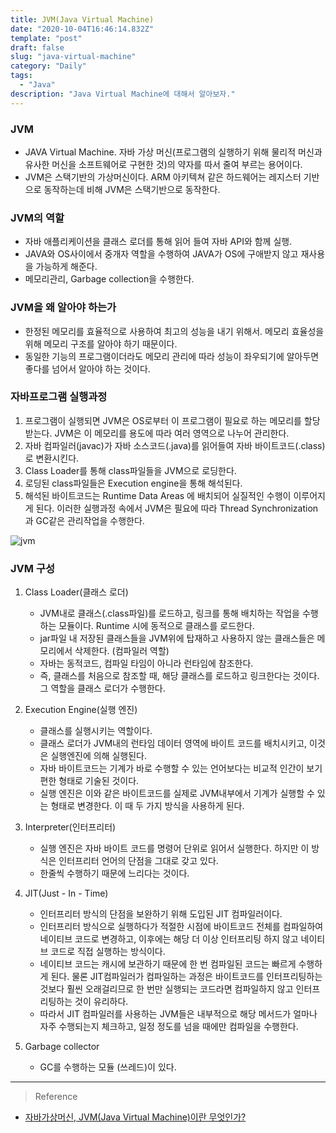 ```yaml
---
title: JVM(Java Virtual Machine)
date: "2020-10-04T16:46:14.832Z"
template: "post"
draft: false
slug: "java-virtual-machine"
category: "Daily"
tags:
  - "Java"
description: "Java Virtual Machine에 대해서 알아보자."
---
```


### JVM
- JAVA Virtual Machine. 자바 가상 머신(프로그램의 실행하기 위해 물리적 머신과 유사한 머신을 소프트웨어로 구현한 것)의 약자를 따서 줄여 부르는 용어이다.
- JVM은 스택기반의 가상머신이다. ARM 아키텍쳐 같은 하드웨어는 레지스터 기반으로 동작하는데 비해 JVM은 스택기반으로 동작한다.

### JVM의 역할
- 자바 애플리케이션을 클래스 로더를 통해 읽어 들여 자바 API와 함께 실행.
- JAVA와 OS사이에서 중개자 역할을 수행하여 JAVA가 OS에 구애받지 않고 재사용을 가능하게 해준다. 
- 메모리관리, Garbage collection을 수행한다. 


### JVM을 왜 알아야 하는가
- 한정된 메모리를 효율적으로 사용하여 최고의 성능을 내기 위해서. 메모리 효율성을 위해 메모리 구조를 알아야 하기 때문이다. 
- 동일한 기능의 프로그램이더라도 메모리 관리에 따라 성능이 좌우되기에 알아두면 좋다를 넘어서 알아야 하는 것이다.

### 자바프로그램 실행과정
1. 프로그램이 실행되면 JVM은 OS로부터 이 프로그램이 필요로 하는 메모리를 할당받는다. JVM은 이 메모리를 용도에 따라 여러 영역으로 나누어 관리한다.
2. 자바 컴파일러(javac)가 자바 소스코드(.java)를 읽어들여 자바 바이트코드(.class)로 변환시킨다.
3. Class Loader를 통해 class파일들을 JVM으로 로딩한다.
4. 로딩된 class파일들은 Execution engine을 통해 해석된다.
5. 해석된 바이트코드는 Runtime Data Areas 에 배치되어 실질적인 수행이 이루어지게 된다.
이러한 실행과정 속에서 JVM은 필요에 따라 Thread Synchronization과 GC같은 관리작업을 수행한다.

![jvm](/img/jvm-img.jpeg)


### JVM 구성
1. Class Loader(클래스 로더)
    - JVM내로 클래스(.class파일)를 로드하고, 링크를 통해 배치하는 작업을 수행하는 모듈이다. Runtime 시에 동적으로 클래스를 로드한다. 
    - jar파일 내 저장된 클래스들을 JVM위에 탑재하고 사용하지 않는 클래스들은 메모리에서 삭제한다. (컴파일러 역할) 
    - 자바는 동적코드, 컴파일 타임이 아니라 런타임에 참조한다. 
    - 즉, 클래스를 처음으로 참조할 때, 해당 클래스를 로드하고 링크한다는 것이다. 그 역할을 클래스 로더가 수행한다.

2. Execution Engine(실행 엔진)
    - 클래스를 실행시키는 역할이다. 
    - 클래스 로더가 JVM내의 런타임 데이터 영역에 바이트 코드를 배치시키고, 이것은 실행엔진에 의해 실행된다. 
    - 자바 바이트코드는 기계가 바로 수행할 수 있는 언어보다는 비교적 인간이 보기 편한 형태로 기술된 것이다. 
    - 실행 엔진은 이와 같은 바이트코드를 실제로 JVM내부에서 기계가 실행할 수 있는 형태로 변경한다. 이 때 두 가지 방식을 사용하게 된다.

3. Interpreter(인터프리터)
    - 실행 엔진은 자바 바이트 코드를 명령어 단위로 읽어서 실행한다. 하지만 이 방식은 인터프리터 언어의 단점을 그대로 갖고 있다.
    - 한줄씩 수행하기 때문에 느리다는 것이다.

4. JIT(Just - In - Time)
    - 인터프리터 방식의 단점을 보완하기 위해 도입된 JIT 컴파일러이다. 
    - 인터프리터 방식으로 실행하다가 적절한 시점에 바이트코드 전체를 컴파일하여 네이티브 코드로 변경하고, 이후에는 해당 더 이상 인터프리팅 하지 않고 네이티브 코드로 직접 실행하는 방식이다. 
    - 네이티브 코드는 캐시에 보관하기 때문에 한 번 컴파일된 코드는 빠르게 수행하게 된다. 물론 JIT컴파일러가 컴파일하는 과정은 바이트코드를 인터프리팅하는 것보다 훨씬 오래걸리므로 한 번만 실행되는 코드라면 컴파일하지 않고 인터프리팅하는 것이 유리하다. 
    - 따라서 JIT 컴파일러를 사용하는 JVM들은 내부적으로 해당 메서드가 얼마나 자주 수행되는지 체크하고, 일정 정도를 넘을 때에만 컴파일을 수행한다. 

5. Garbage collector
    - GC를 수행하는 모듈 (쓰레드)이 있다.



<hr>

> Reference
- [자바가상머신, JVM(Java Virtual Machine)이란 무엇인가?](https://asfirstalways.tistory.com/m/158?category=660807)
